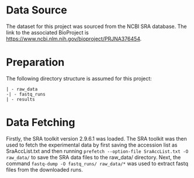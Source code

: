 # Data Source

The dataset for this project was sourced from the NCBI SRA database.
The link to the associated BioProject is https://www.ncbi.nlm.nih.gov/bioproject/PRJNA376454.

# Preparation

The following directory structure is assumed for this project:

 ```
 | - raw_data
-| - fastq_runs
 | - results
 ```


# Data Fetching

Firstly, the SRA toolkit version 2.9.6.1 was loaded.
The SRA toolkit was then used to fetch the experimental data by first saving the accession list
as SraAccList.txt and then running `prefetch --option-file SraAccList.txt -O  raw_data/` to save the SRA
data files to the raw_data/ directory. Next, the command `fastq-dump -O fastq_runs/ raw_data/*` was used to extract
fastq files from the downloaded runs.
